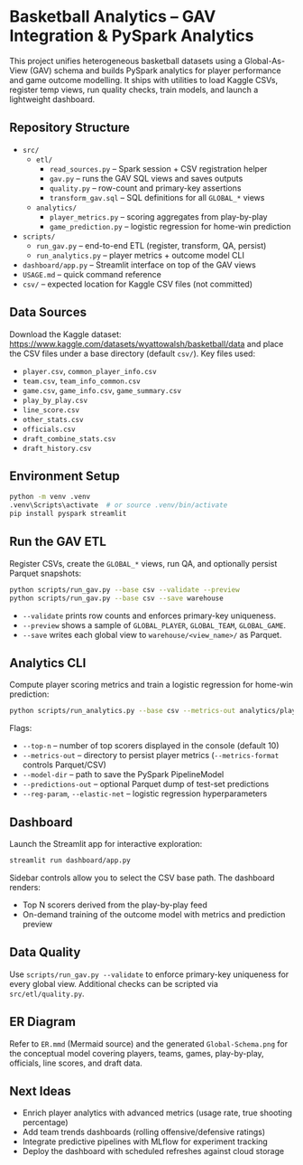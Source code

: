 # Basketball Analytics – GAV Integration & PySpark Analytics

This project unifies heterogeneous basketball datasets using a Global-As-View (GAV) schema and builds PySpark analytics for player performance and game outcome modelling. It ships with utilities to load Kaggle CSVs, register temp views, run quality checks, train models, and launch a lightweight dashboard.

## Repository Structure

- `src/`
  - `etl/`
    - `read_sources.py` – Spark session + CSV registration helper
    - `gav.py` – runs the GAV SQL views and saves outputs
    - `quality.py` – row-count and primary-key assertions
    - `transform_gav.sql` – SQL definitions for all `GLOBAL_*` views
  - `analytics/`
    - `player_metrics.py` – scoring aggregates from play-by-play
    - `game_prediction.py` – logistic regression for home-win prediction
- `scripts/`
  - `run_gav.py` – end-to-end ETL (register, transform, QA, persist)
  - `run_analytics.py` – player metrics + outcome model CLI
- `dashboard/app.py` – Streamlit interface on top of the GAV views
- `USAGE.md` – quick command reference
- `csv/` – expected location for Kaggle CSV files (not committed)

## Data Sources

Download the Kaggle dataset: https://www.kaggle.com/datasets/wyattowalsh/basketball/data and place the CSV files under a base directory (default `csv/`). Key files used:

- `player.csv`, `common_player_info.csv`
- `team.csv`, `team_info_common.csv`
- `game.csv`, `game_info.csv`, `game_summary.csv`
- `play_by_play.csv`
- `line_score.csv`
- `other_stats.csv`
- `officials.csv`
- `draft_combine_stats.csv`
- `draft_history.csv`

## Environment Setup

```bash
python -m venv .venv
.venv\Scripts\activate  # or source .venv/bin/activate
pip install pyspark streamlit
```

## Run the GAV ETL

Register CSVs, create the `GLOBAL_*` views, run QA, and optionally persist Parquet snapshots:

```bash
python scripts/run_gav.py --base csv --validate --preview
python scripts/run_gav.py --base csv --save warehouse
```

- `--validate` prints row counts and enforces primary-key uniqueness.
- `--preview` shows a sample of `GLOBAL_PLAYER`, `GLOBAL_TEAM`, `GLOBAL_GAME`.
- `--save` writes each global view to `warehouse/<view_name>/` as Parquet.

## Analytics CLI

Compute player scoring metrics and train a logistic regression for home-win prediction:

```bash
python scripts/run_analytics.py --base csv --metrics-out analytics/player-metrics --model-dir models/home-win
```

Flags:

- `--top-n` – number of top scorers displayed in the console (default 10)
- `--metrics-out` – directory to persist player metrics (`--metrics-format` controls Parquet/CSV)
- `--model-dir` – path to save the PySpark PipelineModel
- `--predictions-out` – optional Parquet dump of test-set predictions
- `--reg-param`, `--elastic-net` – logistic regression hyperparameters

## Dashboard

Launch the Streamlit app for interactive exploration:

```bash
streamlit run dashboard/app.py
```

Sidebar controls allow you to select the CSV base path. The dashboard renders:

- Top N scorers derived from the play-by-play feed
- On-demand training of the outcome model with metrics and prediction preview

## Data Quality

Use `scripts/run_gav.py --validate` to enforce primary-key uniqueness for every global view. Additional checks can be scripted via `src/etl/quality.py`.

## ER Diagram

Refer to `ER.mmd` (Mermaid source) and the generated `Global-Schema.png` for the conceptual model covering players, teams, games, play-by-play, officials, line scores, and draft data.

## Next Ideas

- Enrich player analytics with advanced metrics (usage rate, true shooting percentage)
- Add team trends dashboards (rolling offensive/defensive ratings)
- Integrate predictive pipelines with MLflow for experiment tracking
- Deploy the dashboard with scheduled refreshes against cloud storage
